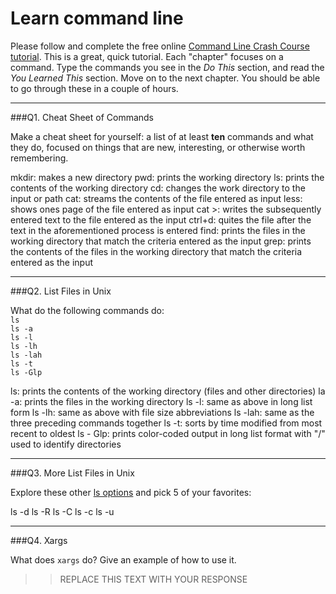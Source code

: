 # Learn command line

Please follow and complete the free online [Command Line Crash Course
tutorial](http://cli.learncodethehardway.org/book/). This is a great,
quick tutorial. Each "chapter" focuses on a command. Type the commands
you see in the _Do This_ section, and read the _You Learned This_
section. Move on to the next chapter. You should be able to go through
these in a couple of hours.

---

###Q1.  Cheat Sheet of Commands  

Make a cheat sheet for yourself: a list of at least **ten** commands and what they do, focused on things that are new, interesting, or otherwise worth remembering.

mkdir: makes a new directory
pwd: prints the working directory
ls: prints the contents of the working directory
cd: changes the work directory to the input or path
cat: streams the contents of the file entered as input
less: shows ones page of the file entered as input
cat >: writes the subsequently entered text to the file entered as the input
ctrl+d: quites the file after the text in the aforementioned process is entered
find: prints the files in the working directory that match the criteria entered as the input
grep: prints the contents of the files in the working directory that match the criteria entered as the input


---

###Q2.  List Files in Unix   

What do the following commands do:  
`ls`  
`ls -a`  
`ls -l`  
`ls -lh`  
`ls -lah`  
`ls -t`  
`ls -Glp`  

ls: prints the contents of the working directory (files and other directories)
la -a: prints the files in the working directory
ls -l: same as above in long list form
ls -lh: same as above with file size abbreviations 
ls -lah: same as the three preceding commands together
ls -t: sorts by time modified from most recent to oldest
ls - Glp: prints color-coded output in long list format with "/" used to identify directories

---

###Q3.  More List Files in Unix  

Explore these other [ls options](http://www.techonthenet.com/unix/basic/ls.php) and pick 5 of your favorites:

ls -d
ls -R
ls -C
ls -c
ls -u

---

###Q4.  Xargs   

What does `xargs` do? Give an example of how to use it.

> > REPLACE THIS TEXT WITH YOUR RESPONSE

 

